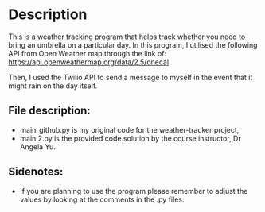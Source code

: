 # Description

This is a weather tracking program that helps track whether you need to bring an umbrella on a particular day. In this program, I utilised the following API from Open Weather map through the link of:
https://api.openweathermap.org/data/2.5/onecal

Then, I used the Twilio API to send a message to myself in the event that it might rain on the day itself.

## File description:
- main_github.py is my original code for the weather-tracker project,
- main 2.py is the provided code solution by the course instructor, Dr Angela Yu.

## Sidenotes:
- If you are planning to use the program please remember to adjust the values by looking at the comments in the .py files.
